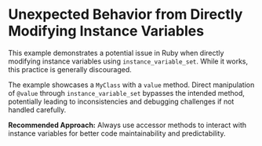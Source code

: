 # Unexpected Behavior from Directly Modifying Instance Variables

This example demonstrates a potential issue in Ruby when directly modifying instance variables using `instance_variable_set`.  While it works, this practice is generally discouraged.

The example showcases a `MyClass` with a `value` method.  Direct manipulation of `@value` through `instance_variable_set` bypasses the intended method, potentially leading to inconsistencies and debugging challenges if not handled carefully.

**Recommended Approach:** Always use accessor methods to interact with instance variables for better code maintainability and predictability.